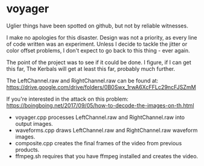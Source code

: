 # voyager
Uglier things have been spotted on github, but not by reliable witnesses.

I make no apologies for this disaster. Design was not a priority, as every line 
of code written was an experiment. Unless I decide to tackle the jitter or
color offset problems, I don't expect to go back to this thing - ever again.

The point of the project was to see if it could be done. I figure, if I can get
this far, The Kerbals will get at least this far, probably much further.

The LeftChannel.raw and RightChannel.raw can be found at:
https://drive.google.com/drive/folders/0B0Swx_1rwA6XcFFLc29ncFJSZmM

If you're interested in the attack on this problem:
https://boingboing.net/2017/09/05/how-to-decode-the-images-on-th.html

* voyager.cpp processes LeftChannel.raw and RightChannel.raw into output images.
* waveforms.cpp draws LeftChannel.raw and RightChannel.raw waveform images.
* composite.cpp creates the final frames of the video from previous products.
* ffmpeg.sh requires that you have ffmpeg installed and creates the video.
